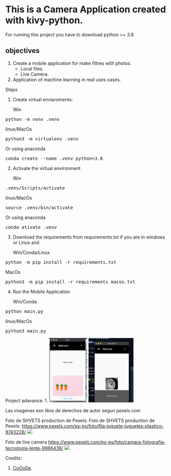# This is a Camera  Application created with kivy-python.

For running this project you have to download python >= 3.8

## objectives
1. Create a mobile application for make filtres with photos.
   - Local files.
   - Live Camera.
2. Application of machine learning in real uses cases.

Steps
1. Create virtual enviaroments:

    Win
 <pre>python -m venv .venv</pre>
 linux/MacOs
 <pre>python3 -m virtualenv .venv</pre>
Or using anaconda 
 <pre>conda create --name .venv python=3.8</pre>

2. Activate the virtual environment

    Win
 <pre>.venv/Scripts/activate</pre>
 linux/MacOs
 <pre>source .venv/bin/activate</pre>
Or using anaconda 
 <pre>conda ativate .venv</pre>

3. Download the requirements  from requirements.txt if you are in windows or Linux and


    Win/Conda/Linux
 <pre>python -m pip install -r requirements.txt</pre>
 MacOs
 <pre>python3 -m pip install -r requirements_macos.txt</pre>

4. Run the Mobile Application



    Win/Conda
 <pre>python main.py</pre>
 linux/MacOs
 <pre>python3 main.py</pre>


Project adavance:
1. 
<img src="app/imgs/Avanced.png" style="max-height:200px">
<img src="app/imgs/Avanced_2.png" style="max-height:200px">

Las imagenes esn libre de derechos de autor segun pexels.com

Foto de SHVETS production de Pexels: 
Foto de SHVETS production de Pexels: https://www.pexels.com/es-es/foto/fila-juguete-juguetes-plastico-9743228/
<img src="https://images.pexels.com/photos/9743228/pexels-photo-9743228.jpeg" style="max-height:500px">

Foto de live camera
https://www.pexels.com/es-es/foto/camara-fotografia-tecnologia-lente-9966438/
<img src= "https://images.pexels.com/photos/9966438/pexels-photo-9966438.jpeg?auto=compress&cs=tinysrgb&w=1260&h=750&dpr=2">


Credits:
1. [CoOoDe](https://www.youtube.com/watch?v=WKD9FSh5tu4).